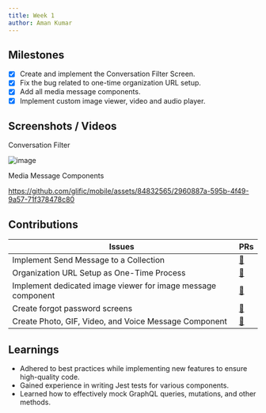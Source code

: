 ```yaml
---
title: Week 1
author: Aman Kumar
---
```


## Milestones

- [x] Create and implement the Conversation Filter Screen.
- [x] Fix the bug related to one-time organization URL setup.
- [x] Add all media message components.
- [x] Implement custom image viewer, video and audio player.

## Screenshots / Videos

Conversation Filter

![image](https://github.com/glific/mobile/assets/84832565/b11742e1-7d17-4b3f-9ef0-32b211c3589d)

Media Message Components

https://github.com/glific/mobile/assets/84832565/2960887a-595b-4f49-9a57-71f378478c80

## Contributions

| Issues                                                       | PRs                                             |
| ------------------------------------------------------------ | ----------------------------------------------- |
| Implement Send Message to a Collection                       | [🔗](https://github.com/glific/mobile/pull/117) |
| Organization URL Setup as One-Time Process                   | [🔗](https://github.com/glific/mobile/pull/115) |
| Implement dedicated image viewer for image message component | [🔗](https://github.com/glific/mobile/pull/101) |
| Create forgot password screens                               | [🔗](https://github.com/glific/mobile/pull/100) |
| Create Photo, GIF, Video, and Voice Message Component        | [🔗](https://github.com/glific/mobile/pull/95)  |

## Learnings

- Adhered to best practices while implementing new features to ensure high-quality code.
- Gained experience in writing Jest tests for various components.
- Learned how to effectively mock GraphQL queries, mutations, and other methods.
